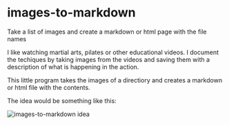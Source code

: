 # images-to-markdown
Take a list of images and create a markdown or html page with the file names

I like watching martial arts, pilates or other educational videos. I document the techiques by taking images from the videos and saving them with a description of what is happening in the action.

This little program takes the images of a directiory and creates a markdown or html file with the contents.

The idea would be something like this:

![images-to-markdown idea](<img src="https://docs.google.com/drawings/d/e/2PACX-1vSA00vs0JeDQn01tRRne0Z9ROCkGHZS1gwIGr-mbsU8Z28gPqaZb6oWd1V520aw1nYXnY4L7qQMcd5I/pub?w=960&amp;h=720">)
